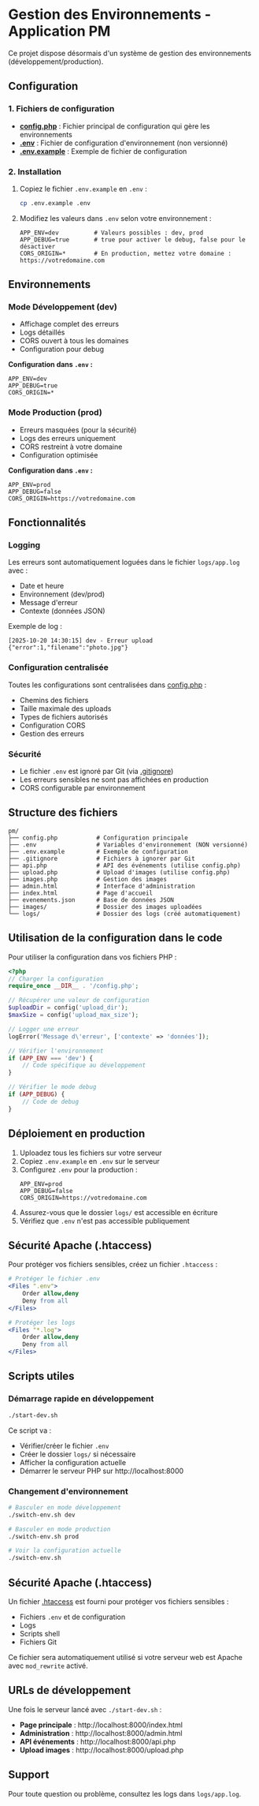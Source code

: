 # Gestion des Environnements - Application PM

Ce projet dispose désormais d'un système de gestion des environnements (développement/production).

## Configuration

### 1. Fichiers de configuration

- **[config.php](config.php)** : Fichier principal de configuration qui gère les environnements
- **[.env](.env)** : Fichier de configuration d'environnement (non versionné)
- **[.env.example](.env.example)** : Exemple de fichier de configuration

### 2. Installation

1. Copiez le fichier `.env.example` en `.env` :
   ```bash
   cp .env.example .env
   ```

2. Modifiez les valeurs dans `.env` selon votre environnement :
   ```env
   APP_ENV=dev          # Valeurs possibles : dev, prod
   APP_DEBUG=true       # true pour activer le debug, false pour le désactiver
   CORS_ORIGIN=*        # En production, mettez votre domaine : https://votredomaine.com
   ```

## Environnements

### Mode Développement (dev)
- Affichage complet des erreurs
- Logs détaillés
- CORS ouvert à tous les domaines
- Configuration pour debug

**Configuration dans `.env` :**
```env
APP_ENV=dev
APP_DEBUG=true
CORS_ORIGIN=*
```

### Mode Production (prod)
- Erreurs masquées (pour la sécurité)
- Logs des erreurs uniquement
- CORS restreint à votre domaine
- Configuration optimisée

**Configuration dans `.env` :**
```env
APP_ENV=prod
APP_DEBUG=false
CORS_ORIGIN=https://votredomaine.com
```

## Fonctionnalités

### Logging
Les erreurs sont automatiquement loguées dans le fichier `logs/app.log` avec :
- Date et heure
- Environnement (dev/prod)
- Message d'erreur
- Contexte (données JSON)

Exemple de log :
```
[2025-10-20 14:30:15] dev - Erreur upload {"error":1,"filename":"photo.jpg"}
```

### Configuration centralisée
Toutes les configurations sont centralisées dans [config.php](config.php) :
- Chemins des fichiers
- Taille maximale des uploads
- Types de fichiers autorisés
- Configuration CORS
- Gestion des erreurs

### Sécurité
- Le fichier `.env` est ignoré par Git (via [.gitignore](.gitignore))
- Les erreurs sensibles ne sont pas affichées en production
- CORS configurable par environnement

## Structure des fichiers

```
pm/
├── config.php           # Configuration principale
├── .env                 # Variables d'environnement (NON versionné)
├── .env.example         # Exemple de configuration
├── .gitignore           # Fichiers à ignorer par Git
├── api.php              # API des événements (utilise config.php)
├── upload.php           # Upload d'images (utilise config.php)
├── images.php           # Gestion des images
├── admin.html           # Interface d'administration
├── index.html           # Page d'accueil
├── evenements.json      # Base de données JSON
├── images/              # Dossier des images uploadées
└── logs/                # Dossier des logs (créé automatiquement)
```

## Utilisation de la configuration dans le code

Pour utiliser la configuration dans vos fichiers PHP :

```php
<?php
// Charger la configuration
require_once __DIR__ . '/config.php';

// Récupérer une valeur de configuration
$uploadDir = config('upload_dir');
$maxSize = config('upload_max_size');

// Logger une erreur
logError('Message d\'erreur', ['contexte' => 'données']);

// Vérifier l'environnement
if (APP_ENV === 'dev') {
    // Code spécifique au développement
}

// Vérifier le mode debug
if (APP_DEBUG) {
    // Code de debug
}
```

## Déploiement en production

1. Uploadez tous les fichiers sur votre serveur
2. Copiez `.env.example` en `.env` sur le serveur
3. Configurez `.env` pour la production :
   ```env
   APP_ENV=prod
   APP_DEBUG=false
   CORS_ORIGIN=https://votredomaine.com
   ```
4. Assurez-vous que le dossier `logs/` est accessible en écriture
5. Vérifiez que `.env` n'est pas accessible publiquement

## Sécurité Apache (.htaccess)

Pour protéger vos fichiers sensibles, créez un fichier `.htaccess` :

```apache
# Protéger le fichier .env
<Files ".env">
    Order allow,deny
    Deny from all
</Files>

# Protéger les logs
<Files "*.log">
    Order allow,deny
    Deny from all
</Files>
```

## Scripts utiles

### Démarrage rapide en développement

```bash
./start-dev.sh
```

Ce script va :
- Vérifier/créer le fichier `.env`
- Créer le dossier `logs/` si nécessaire
- Afficher la configuration actuelle
- Démarrer le serveur PHP sur http://localhost:8000

### Changement d'environnement

```bash
# Basculer en mode développement
./switch-env.sh dev

# Basculer en mode production
./switch-env.sh prod

# Voir la configuration actuelle
./switch-env.sh
```

## Sécurité Apache (.htaccess)

Un fichier [.htaccess](.htaccess) est fourni pour protéger vos fichiers sensibles :
- Fichiers `.env` et de configuration
- Logs
- Scripts shell
- Fichiers Git

Ce fichier sera automatiquement utilisé si votre serveur web est Apache avec `mod_rewrite` activé.

## URLs de développement

Une fois le serveur lancé avec `./start-dev.sh` :

- **Page principale** : http://localhost:8000/index.html
- **Administration** : http://localhost:8000/admin.html
- **API événements** : http://localhost:8000/api.php
- **Upload images** : http://localhost:8000/upload.php

## Support

Pour toute question ou problème, consultez les logs dans `logs/app.log`.
